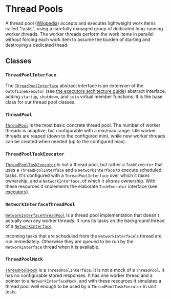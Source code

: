 # Thread Pools

A thread pool ([Wikipedia][thread_pools_wikipedia]) accepts and executes
lightweight work items called "tasks", using a carefully managed group
of dedicated long-running worker threads. The worker threads perform
the work items in parallel without forcing each work item to assume the
burden of starting and destroying a dedicated thead.

## Classes

### `ThreadPoolInterface`
The [`ThreadPoolInterface`][thread_pool_interface.h] abstract interface is
an extension of the `OutOfLineExecutor` (see [the executors architecture
guide][executors]) abstract interface, adding `startup`, `shutdown`, and
`join` virtual member functions. It is the base class for our thread
pool classes.

### `ThreadPool`

[`ThreadPool`][thread_pool.h] is the most basic concrete thread pool. The
number of worker threads is adaptive, but configurable with a min/max
range. Idle worker threads are reaped (down to the configured min), while
new worker threads can be created when needed (up to the configured max).

### `ThreadPoolTaskExecutor`

[`ThreadPoolTaskExecutor`][thread_pool_task_executor.h] is not a thread
pool, but rather a `TaskExecutor` that uses a `ThreadPoolInterface` and
a `NetworkInterface` to execute scheduled tasks. It's configured with a
`ThreadPoolInterface` over which it _takes_ ownership, and a
`NetworkInterface`, of which it _shares_ ownership. With these resources
it implements the elaborate `TaskExecutor` interface (see [executors]).

### `NetworkInterfaceThreadPool`

[`NetworkInterfaceThreadPool`][network_interface_thread_pool.h] is a
thread pool implementation that doesn't actually own any worker threads.
It runs its tasks on the background thread of a
[`NetworkInterface`][network_interface.h].

Incoming tasks that are scheduled from the `NetworkInterface`'s thread
are run immediately. Otherwise they are queued to be run by the
`NetworkInterface` thread when it is available.

### `ThreadPoolMock`

[`ThreadPoolMock`][thread_pool_mock.h] is a `ThreadPoolInterface`. It is not
a mock of a `ThreadPool`. It has no configurable stored responses. It has
one worker thread and a pointer to a `NetworkInterfaceMock`, and with these
resources it simulates a thread pool well enough to be used by a
`ThreadPoolTaskExecutor` in unit tests.

[thread_pools_wikipedia]: https://en.wikipedia.org/wiki/Thread_pool
[executors]: ../src/mongo/executor/README.md
[thread_pool_interface.h]: ../src/mongo/util/concurrency/thread_pool_interface.h
[thread_pool.h]: ../src/mongo/util/concurrency/thread_pool.h
[thread_pool_task_executor.h]: ../src/mongo/executor/thread_pool_task_executor.h
[network_interface_thread_pool.h]: ../src/mongo/executor/network_interface_thread_pool.h
[network_interface.h]: ../src/mongo/executor/network_interface.h
[thread_pool_mock.h]: ../src/mongo/executor/thread_pool_mock.h

